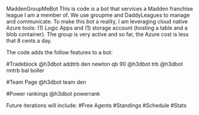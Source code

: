 MaddenGroupMeBot
This is code is a bot that services a Madden franchise league I am a member of. We use groupme and DaddyLeagues to manage and communicate. To make this bot a reality, I am leveraging cloud native Azure tools: (1) Logic Apps and (1) storage account (hosting a table and a blob container). The group is very active and so far, the Azure cost is less that 8 cents a day. 

The code adds the follow features to a bot:

#Tradeblock
@h3dbot addtrb den newton qb 90
@h3dbot trb
@h3dbot rmtrb bal boller

#Team Page
@h3dbot team den

#Power rankings
@h3dbot powerrank

Future iterations will include:
#Free Agents
#Standings
#Schedule
#Stats


